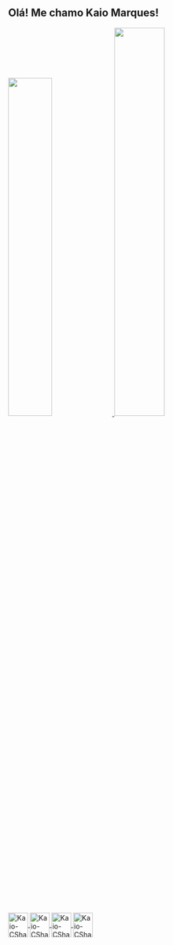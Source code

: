 ## Olá! Me chamo Kaio Marques! 

<div>

<a href="https://github.com/KaioMarquesDeSa">
<img width="42%" src="https://github-readme-stats.vercel.app/api?username=kaiomarquesdesa&show_icons=true&hide=contribs,prs&cache_seconds=86400&theme=great-gatsby"/>
<img width="45%" src="https://github-readme-stats.vercel.app/api/top-langs/?username=kaiomarquesdesa&layout=compact&langs_count=16*theme=great-gatsby"/>

</div>

##

<div style="display: inline_block"><br>

<img align="center" alt="Kaio-CSharp" height="50" width="40" src="https://cdn.jsdelivr.net/gh/devicons/devicon@latest/icons/csharp/csharp-original.svg"/>
<img align="center" alt="Kaio-CSharp" height="50" width="40" src="https://cdn.jsdelivr.net/gh/devicons/devicon@latest/icons/javascript/javascript-original.svg"/>
<img align="center" alt="Kaio-CSharp" height="50" width="40" src="https://cdn.jsdelivr.net/gh/devicons/devicon@latest/icons/python/python-original-wordmark.svg"/>
<img align="center" alt="Kaio-CSharp" height="50" width="40" src="https://cdn.jsdelivr.net/gh/devicons/devicon@latest/icons/mysql/mysql-original-wordmark.svg"/>

</div>

##
